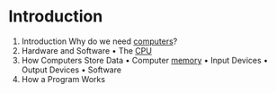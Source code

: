 # Introduction

1. Introduction
	Why do we need [computers](https://www.reference.com/world-view/need-computers-8115b8db0a2c1658 "computers")?
2. Hardware and Software
	• The [CPU](https://www.reference.com/world-view/brain-computer-ab6d59241c6ef9cd?ueid=7230cf52-839e-4ac6-84a5-533b3db29f75 "CPU")
3. How Computers Store Data
	• Computer [memory](https://www.techtarget.com/whatis/definition/memory#:~:text=Memory%20is%20the%20electronic%20holding,be%20able%20to%20function%20properly. "memory")
	• Input Devices
	• Output Devices
	• Software
4. How a Program Works
